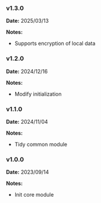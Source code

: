 ### v1.3.0
**Date:** 2025/03/13

**Notes:**

* Supports encryption of local data

### v1.2.0
**Date:** 2024/12/16

**Notes:**

* Modify initialization

### v1.1.0
**Date:** 2024/11/04

**Notes:**

* Tidy common module

### v1.0.0
**Date:** 2023/09/14

**Notes:**

* Init core module
